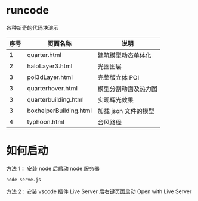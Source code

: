 # runcode

各种新奇的代码块演示

| 序号 | 页面名称               | 说明                 |
| ---- | ---------------------- | -------------------- |
| 1    | quarter.html           | 建筑模型动态单体化   |
| 2    | haloLayer3.html        | 光圈图层             |
| 3    | poi3dLayer.html        | 完整版立体 POI       |
| 3    | quarterhover.html      | 模型分割动画及热力图 |
| 3    | quarterbuilding.html   | 实现辉光效果         |
| 3    | boxhelperBuilding.html | 加载 json 文件的模型 |
| 4    | typhoon.html           | 台风路径             |

# 如何启动

方法 1： 安装 node 后启动 node 服务器

```
node serve.js
```

方法 2：安装 vscode 插件 Live Server 后右键页面启动 Open with Live Server
